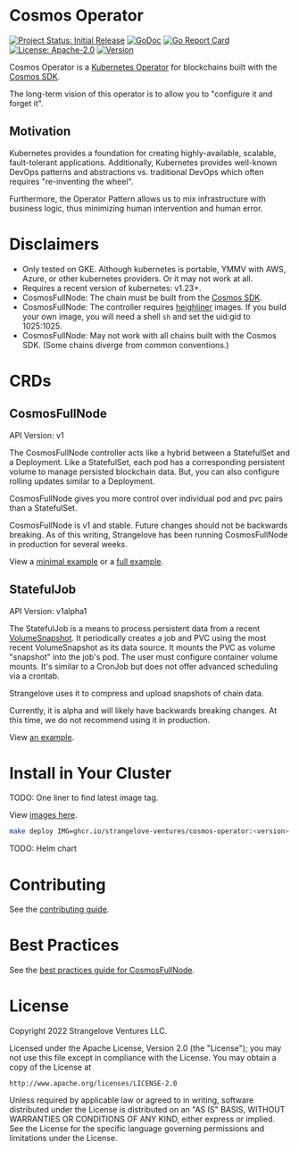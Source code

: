 # Cosmos Operator

[![Project Status: Initial Release](https://img.shields.io/badge/repo%20status-active-green.svg?style=flat-square)](https://www.repostatus.org/#active)
[![GoDoc](https://img.shields.io/badge/godoc-reference-blue?style=flat-square&logo=go)](https://pkg.go.dev/github.com/strangelove-ventures/cosmos-operator)
[![Go Report Card](https://goreportcard.com/badge/github.com/strangelove-ventures/cosmos-operator)](https://goreportcard.com/report/github.com/strangelove-ventures/cosmos-operator)
[![License: Apache-2.0](https://img.shields.io/github/license/strangelove-ventures/cosmos-operator.svg?style=flat-square)](https://github.com/strangelove-ventures/cosmos-operator/blob/main/LICENSE)
[![Version](https://img.shields.io/github/tag/strangelove-ventures/cosmos-operator.svg?style=flat-square)](https://github.com/cosmos/strangelove-ventures/cosmos-operator)

Cosmos Operator is a [Kubernetes Operator](https://kubernetes.io/docs/concepts/extend-kubernetes/operator/) for blockchains built with the [Cosmos SDK](https://github.com/cosmos/cosmos-sdk). 

The long-term vision of this operator is to allow you to "configure it and forget it". 

## Motivation

Kubernetes provides a foundation for creating highly-available, scalable, fault-tolerant applications. 
Additionally, Kubernetes provides well-known DevOps patterns and abstractions vs. 
traditional DevOps which often requires "re-inventing the wheel".

Furthermore, the Operator Pattern allows us to mix infrastructure with business logic, 
thus minimizing human intervention and human error.

# Disclaimers

* Only tested on GKE. Although kubernetes is portable, YMMV with AWS, Azure, or other kubernetes providers. Or it may not work at all.
* Requires a recent version of kubernetes: v1.23+.
* CosmosFullNode: The chain must be built from the [Cosmos SDK](https://github.com/cosmos/cosmos-sdk).
* CosmosFullNode: The controller requires [heighliner](https://github.com/strangelove-ventures/heighliner) images. If you build your own image, you will need a shell `sh` and set the uid:gid to 1025:1025.
* CosmosFullNode: May not work with all chains built with the Cosmos SDK. (Some chains diverge from common conventions.)

# CRDs

## CosmosFullNode

API Version: v1

The CosmosFullNode controller acts like a hybrid between a StatefulSet and a Deployment.
Like a StatefulSet, each pod has a corresponding persistent volume to manage persisted blockchain data.
But, you can also configure rolling updates similar to a Deployment.

CosmosFullNode gives you more control over individual pod and pvc pairs than a StatefulSet.

CosmosFullNode is v1 and stable. Future changes should not be backwards breaking. 
As of this writing, Strangelove has been running CosmosFullNode in production for several weeks.

View a [minimal example](./config/samples/cosmos_v1_cosmosfullnode.yaml) or a [full example](./config/samples/cosmos_v1_cosmosfullnode_full.yaml).

## StatefulJob

API Version: v1alpha1

The StatefulJob is a means to process persistent data from a recent [VolumeSnapshot](https://kubernetes.io/docs/concepts/storage/volume-snapshots/).
It periodically creates a job and PVC using the most recent VolumeSnapshot as its data source. It mounts the PVC as volume "snapshot" into the job's pod.
The user must configure container volume mounts.
It's similar to a CronJob but does not offer advanced scheduling via a crontab. 

Strangelove uses it to compress and upload snapshots of chain data.

Currently, it is alpha and will likely have backwards breaking changes. At this time, we do not recommend using it in production.

View [an example](./config/samples/cosmos_v1alpha1_statefuljob.yaml).

# Install in Your Cluster

TODO: One liner to find latest image tag.

View [images here](https://github.com/strangelove-ventures/cosmos-operator/pkgs/container/cosmos-operator).

```sh
make deploy IMG=ghcr.io/strangelove-ventures/cosmos-operator:<version>
```

TODO: Helm chart

# Contributing

See the [contributing guide](./docs/contributing.md).

# Best Practices

See the [best practices guide for CosmosFullNode](./docs/fullnode_best_practices.md).

# License

Copyright 2022 Strangelove Ventures LLC.

Licensed under the Apache License, Version 2.0 (the "License");
you may not use this file except in compliance with the License.
You may obtain a copy of the License at

    http://www.apache.org/licenses/LICENSE-2.0

Unless required by applicable law or agreed to in writing, software
distributed under the License is distributed on an "AS IS" BASIS,
WITHOUT WARRANTIES OR CONDITIONS OF ANY KIND, either express or implied.
See the License for the specific language governing permissions and
limitations under the License.
